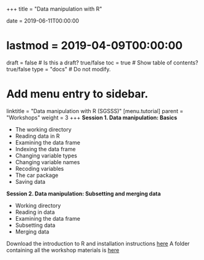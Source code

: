 +++
title = "Data manipulation with R"

date = 2019-06-11T00:00:00
# lastmod = 2019-04-09T00:00:00

draft = false  # Is this a draft? true/false
toc = true  # Show table of contents? true/false
type = "docs"  # Do not modify.

# Add menu entry to sidebar.
linktitle = "Data manipulation with R (SGSSS)"
[menu.tutorial]
  parent = "Workshops"
  weight = 3
+++
**Session 1. Data manipulation: Basics**  

 *  The working directory
 *  Reading data in R
 *  Examining the data frame
 *  Indexing the data frame
 *  Changing variable types
 *  Changing variable names
 *  Recoding variables
 *  The car package
 *  Saving data
 
**Session 2. Data manipulation: Subsetting and merging data**

 *  Working directory
 *  Reading in data
 *  Examining the data frame
 *  Subsetting data
 *  Merging data
 

Download the introduction to R and installation instructions [here](https://simonajsimona.com/training/Intro_to_R_and_Installation_Guide.pdf) 
A folder containing all the workshop materials is [here](https://simonajsimona.com/training/Data_manip.zip)

